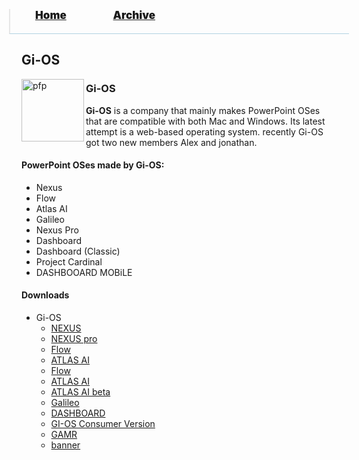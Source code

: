 <blockquote style="background: #0000;border-bottom: 1px solid #B2D2E1;height: 30px;margin: 0 -20px 20px;padding: 0px 20px 9px 40px;">
  <p style=""><a href="https://hexa-one.github.io/pptos-wiki/" style="font-size: 17px;font-weight: 900;font-style: normal;text-shadow: rgba(255,255,255,0.9) 0 1px 0;">Home</a>&nbsp;&nbsp;&nbsp;&nbsp;&nbsp;&nbsp;&nbsp;&nbsp;&nbsp;&nbsp;&nbsp;&nbsp;&nbsp;&nbsp;&nbsp;&nbsp;&nbsp;&nbsp;
    <a href="https://hexa-one.github.io/pptos-wiki/archive/" style="font-size: 17px;font-weight: 900;font-style: normal;text-shadow: rgba(255,255,255,0.9) 0 1px 0;">Archive</a>
  </p>
</blockquote>

## Gi-OS

<a>
  <img align="left" height="100" alt="pfp" src="https://user-images.githubusercontent.com/58103738/131383056-48dfacea-dc3f-4dfb-b38d-e7bbb83bfa06.png" />
</a>

### Gi-OS

**Gi-OS** is a company that mainly makes PowerPoint OSes that are compatible with both Mac and Windows. Its latest attempt is a web-based operating system. recently Gi-OS got two new members Alex and jonathan.

#### PowerPoint OSes made by Gi-OS:

- Nexus
- Flow
- Atlas AI
- Galileo
- Nexus Pro
- Dashboard
- Dashboard (Classic)
- Project Cardinal
- DASHBOOARD MOBiLE

#### Downloads

- Gi-OS
  - [NEXUS](https://github.com/hexa-one/pptos-wiki/raw/gh-pages/files/Gi-OS/Gi-OS%20NEXUS.pptx)
  - [NEXUS pro](https://github.com/hexa-one/pptos-wiki/raw/gh-pages/files/Gi-OS/Gi-OS%20NEXUS%20pro.pptx)
  - [Flow](https://github.com/hexa-one/pptos-wiki/raw/gh-pages/files/Gi-OS/GI-OS%20flow.pptx)
  - [ATLAS AI](https://github.com/hexa-one/pptos-wiki/raw/gh-pages/files/Gi-OS/ATLAS%20AI.pptx)
  - [Flow](https://github.com/hexa-one/pptos-wiki/raw/gh-pages/files/Gi-OS/GI-OS%20flow.pptx)
  - [ATLAS AI](https://github.com/hexa-one/pptos-wiki/raw/gh-pages/files/Gi-OS/ATLAS%20AI.pptx)
  - [ATLAS AI beta](https://github.com/hexa-one/pptos-wiki/raw/gh-pages/files/Gi-OS/ATLAS%20AI%20beta.pptx)
  - [Galileo](https://github.com/hexa-one/pptos-wiki/raw/gh-pages/files/Gi-OS/Gi-os%20Galileo.pptx)
  - [DASHBOARD](https://github.com/hexa-one/pptos-wiki/raw/gh-pages/files/Gi-OS/Gi-OS%20DASHBOARD.pptx)
  - [GI-OS Consumer Version](https://github.com/hexa-one/pptos-wiki/raw/gh-pages/files/Gi-OS/GI-OS%20Consumer%20Version.pptx)
  - [GAMR](https://github.com/hexa-one/pptos-wiki/raw/gh-pages/files/Gi-OS/GAMR.pptx)
  - [banner](https://github.com/hexa-one/pptos-wiki/raw/gh-pages/files/Gi-OS/banner.pptx)


<body style="background-image: url(https://raw.githubusercontent.com/hexa-one/pptos-wiki/gh-pages/assets/background/background.png);background-repeat: no-repeat;background-attachment: fixed;background-size: cover;">

